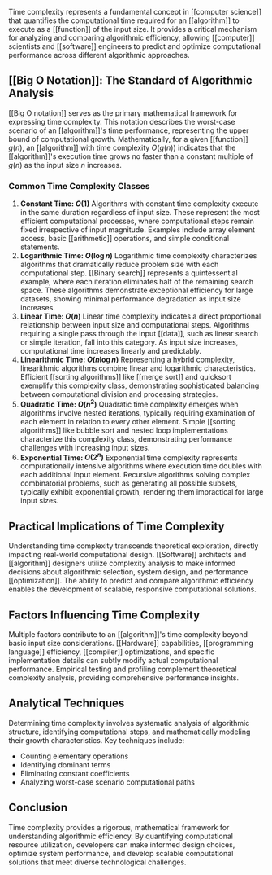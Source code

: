 Time complexity represents a fundamental concept in [[computer science]] that quantifies the computational time required for an [[algorithm]] to execute as a [[function]] of the input size. It provides a critical mechanism for analyzing and comparing algorithmic efficiency, allowing [[computer]] scientists and [[software]] engineers to predict and optimize computational performance across different algorithmic approaches.

## [[Big O Notation]]: The Standard of Algorithmic Analysis

[[Big O notation]] serves as the primary mathematical framework for expressing time complexity. This notation describes the worst-case scenario of an [[algorithm]]'s time performance, representing the upper bound of computational growth. Mathematically, for a given [[function]] $g(n)$, an [[algorithm]] with time complexity $O(g(n))$ indicates that the [[algorithm]]'s execution time grows no faster than a constant multiple of $g(n)$ as the input size $n$ increases.

### Common Time Complexity Classes

1. **Constant Time: $O(1)$** Algorithms with constant time complexity execute in the same duration regardless of input size. These represent the most efficient computational processes, where computational steps remain fixed irrespective of input magnitude. Examples include array element access, basic [[arithmetic]] operations, and simple conditional statements.
2. **Logarithmic Time: $O(\log n)$** Logarithmic time complexity characterizes algorithms that dramatically reduce problem size with each computational step. [[Binary search]] represents a quintessential example, where each iteration eliminates half of the remaining search space. These algorithms demonstrate exceptional efficiency for large datasets, showing minimal performance degradation as input size increases.
3. **Linear Time: $O(n)$** Linear time complexity indicates a direct proportional relationship between input size and computational steps. Algorithms requiring a single pass through the input [[data]], such as linear search or simple iteration, fall into this category. As input size increases, computational time increases linearly and predictably.
4. **Linearithmic Time: $O(n \log n)$** Representing a hybrid complexity, linearithmic algorithms combine linear and logarithmic characteristics. Efficient [[sorting algorithms]] like [[merge sort]] and quicksort exemplify this complexity class, demonstrating sophisticated balancing between computational division and processing strategies.
5. **Quadratic Time: $O(n^2)$** Quadratic time complexity emerges when algorithms involve nested iterations, typically requiring examination of each element in relation to every other element. Simple [[sorting algorithms]] like bubble sort and nested loop implementations characterize this complexity class, demonstrating performance challenges with increasing input sizes.
6. **Exponential Time: $O(2^n)$** Exponential time complexity represents computationally intensive algorithms where execution time doubles with each additional input element. Recursive algorithms solving complex combinatorial problems, such as generating all possible subsets, typically exhibit exponential growth, rendering them impractical for large input sizes.

## Practical Implications of Time Complexity

Understanding time complexity transcends theoretical exploration, directly impacting real-world computational design. [[Software]] architects and [[algorithm]] designers utilize complexity analysis to make informed decisions about algorithmic selection, system design, and performance [[optimization]]. The ability to predict and compare algorithmic efficiency enables the development of scalable, responsive computational solutions.

## Factors Influencing Time Complexity

Multiple factors contribute to an [[algorithm]]'s time complexity beyond basic input size considerations. [[Hardware]] capabilities, [[programming language]] efficiency, [[compiler]] optimizations, and specific implementation details can subtly modify actual computational performance. Empirical testing and profiling complement theoretical complexity analysis, providing comprehensive performance insights.

## Analytical Techniques

Determining time complexity involves systematic analysis of algorithmic structure, identifying computational steps, and mathematically modeling their growth characteristics. Key techniques include:

- Counting elementary operations
- Identifying dominant terms
- Eliminating constant coefficients
- Analyzing worst-case scenario computational paths

## Conclusion

Time complexity provides a rigorous, mathematical framework for understanding algorithmic efficiency. By quantifying computational resource utilization, developers can make informed design choices, optimize system performance, and develop scalable computational solutions that meet diverse technological challenges.
